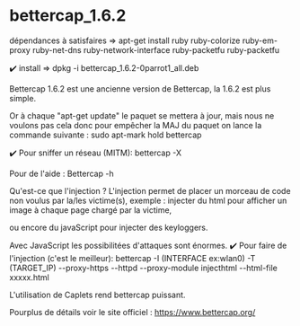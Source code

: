 # bettercap_1.6.2
dépendances à satisfaires => apt-get install ruby ruby-colorize ruby-em-proxy ruby-net-dns ruby-network-interface ruby-packetfu ruby-packetfu </p>

:heavy_check_mark: install => dpkg -i bettercap_1.6.2-0parrot1_all.deb </p>
Bettercap 1.6.2 est une ancienne version de Bettercap, la 1.6.2 est plus simple. </p> Or à chaque "apt-get update" le paquet se mettera à jour, mais nous ne voulons pas cela donc pour empêcher la MAJ du paquet on lance la commande suivante : sudo apt-mark hold bettercap </p>
:heavy_check_mark: Pour sniffer un réseau (MITM): bettercap -X </p>
Pour de l'aide : Bettercap -h </p>

Qu'est-ce que l'injection ? 
L'injection permet de placer un morceau de code non voulus par la/les victime(s), exemple : injecter du html pour afficher un image à chaque page chargé par la victime,</p> ou encore du javaScript pour injecter des keyloggers. </p>Avec JavaScript les possibilitées d'attaques sont énormes. 
:heavy_check_mark: Pour faire de l'injection (c'est le meilleur): bettercap -I (INTERFACE ex:wlan0) -T (TARGET_IP) --proxy-https --httpd --proxy-module injecthtml --html-file xxxxx.html  </p>

L'utilisation de Caplets rend bettercap puissant. </p>


Pourplus de détails voir le site officiel : https://www.bettercap.org/  </p>
